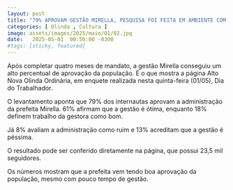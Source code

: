 ```yaml
---
layout: post
title: "79% APROVAM GESTÃO MIRELLA, PESQUISA FOI FEITA EM AMBIENTE COM MAIS DE 23 MIL PESSOAS"
categories: [ Olinda , Cultura ]
image: assets/images/2025/maio/01/02.jpg
date:   2025-05-01  00:50:00 -0300
#tags: [sticky, featured]
---
```

Após completar quatro meses de mandato, a gestão Mirella conseguiu um alto percentual de aprovação da população. É o que mostra a página Alto Nova Olinda Ordinária, em enquete realizada nesta quinta-feira (01/05), Dia do Trabalhador. 

O levantamento aponta que 79% dos internautas aprovam a administração da prefeita Mirella. 61% afirmam que a gestão é ótima, enquanto 18% definem trabalho da gestora como bom. 

Já 8% avaliam a administração como ruim e 13% acreditam que a gestão é péssima.

O resultado pode ser conferido diretamente na página, que possui 23,5 mil seguidores. 

Os números mostram que a prefeita vem tendo boa aprovação da população, mesmo com pouco tempo de gestão.